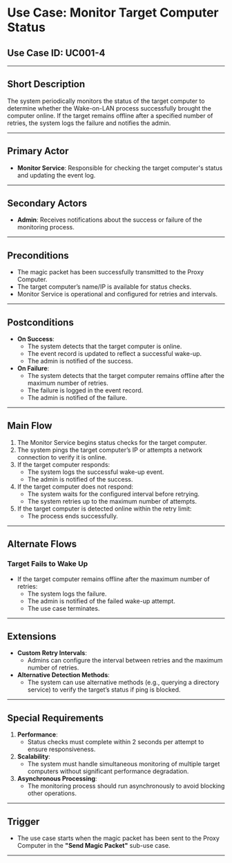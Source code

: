 # Use Case: Monitor Target Computer Status

## **Use Case ID**: UC001-4

---

## **Short Description**
The system periodically monitors the status of the target computer to determine whether the Wake-on-LAN process successfully brought the computer online. If the target remains offline after a specified number of retries, the system logs the failure and notifies the admin.

---

## **Primary Actor**
- **Monitor Service**: Responsible for checking the target computer's status and updating the event log.

---

## **Secondary Actors**
- **Admin**: Receives notifications about the success or failure of the monitoring process.

---

## **Preconditions**
- The magic packet has been successfully transmitted to the Proxy Computer.
- The target computer’s name/IP is available for status checks.
- Monitor Service is operational and configured for retries and intervals.

---

## **Postconditions**
- **On Success**:
  - The system detects that the target computer is online.
  - The event record is updated to reflect a successful wake-up.
  - The admin is notified of the success.
- **On Failure**:
  - The system detects that the target computer remains offline after the maximum number of retries.
  - The failure is logged in the event record.
  - The admin is notified of the failure.

---

## **Main Flow**
1. The Monitor Service begins status checks for the target computer.
2. The system pings the target computer’s IP or attempts a network connection to verify it is online.
3. If the target computer responds:
   - The system logs the successful wake-up event.
   - The admin is notified of the success.
4. If the target computer does not respond:
   - The system waits for the configured interval before retrying.
   - The system retries up to the maximum number of attempts.
5. If the target computer is detected online within the retry limit:
   - The process ends successfully.

---

## **Alternate Flows**

### **Target Fails to Wake Up**
- If the target computer remains offline after the maximum number of retries:
  - The system logs the failure.
  - The admin is notified of the failed wake-up attempt.
  - The use case terminates.

---

## **Extensions**
- **Custom Retry Intervals**:
  - Admins can configure the interval between retries and the maximum number of retries.
- **Alternative Detection Methods**:
  - The system can use alternative methods (e.g., querying a directory service) to verify the target’s status if ping is blocked.

---

## **Special Requirements**
1. **Performance**:
   - Status checks must complete within 2 seconds per attempt to ensure responsiveness.
2. **Scalability**:
   - The system must handle simultaneous monitoring of multiple target computers without significant performance degradation.
3. **Asynchronous Processing**:
   - The monitoring process should run asynchronously to avoid blocking other operations.

---

## **Trigger**
- The use case starts when the magic packet has been sent to the Proxy Computer in the **"Send Magic Packet"** sub-use case.

---

